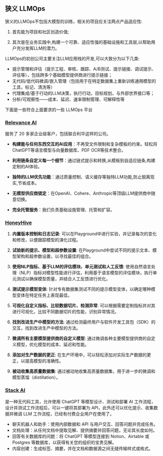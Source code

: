 ## 狭义 LLMOps

狭义的LLMOps不包括大模型的训练，相关的项目应关注两点产品适应性:

1. 首先能为项目和社区创造价值;

2. 其次是在业务实践中,构建一个可靠、适应性强的基础设施和工具层,以帮助用户充分发挥LLM的潜力。

LLMOps的初创公司主要关注LLM应用栈的开发,可以大致分为以下几类:

- 提示管理和评估（提示工程、审核、跟踪、A/B测试、提示链接、调试提示、评估等），包括跨多个基础模型提供商进行提示链接；
- 无代码/低代码微调/嵌入管理（包括用于在特定数据集上重新训练通用模型的工具，标记、清洗等）
- 代理集成/基于行动的LLM决策，执行行动，目标规划，与外部世界接口等；
- 分析/可观察性——成本、延迟、速率限制管理、可解释性等

下面是一些符合上面要求的一些 LLMOps 平台

### [Relevance AI](https://relevanceai.com/blog)

服务了 20 多家企业级客户，包括联合利华这样的公司。

- **构建能与任何东西交互的AI应用**：不再受文件限制和复杂模板的约束。轻松将ChatGPT等语言模型与向量数据库、PDF OCR等技术整合。
- **利用链条自定义每一个细节**：通过链式提示和转换,从模板到自适应链条,构建定制的AI体验。

- **独特的LLM优先功能**：通过质量控制、语义缓存等独特LLM功能,防止脱离现实,节省成本。

- **无模型供应商锁定**：在OpenAI、Cohere、Anthropic等顶级LLM提供商中随意切换。

- **完全托管服务**：我们负责基础设施管理、托管和扩容。

### [HoneyHive](https://honeyhive.ai/)

1. **内置版本控制和日志记录**: 可以在Playground中进行实验，并记录每次的变化和修改，以便跟踪模型的演化过程。

2. **试验新的提示、模型和超参数设置**: 在Playground中尝试不同的提示文本、模型架构和超参数设置，以寻找最佳的组合。

3. **使用NLP指标、基于LLM的评估模块、单元测试和人工反馈**: 使用自然语言处理（NLP）指标对模型性能进行评估，利用基于语言模型的评估模块，执行单元测试以确保模型质量，并结合人工反馈进行优化。

4. **测试提示模型变体**: 针对专有数据集测试不同的提示模型变体，以确定哪种模型变体在特定任务上表现最佳。

5. **可视化自定义指标、比较数据切片、检测异常**: 可以根据需要定制指标并对其进行可视化，比较不同数据切片的性能，识别异常情况。

6. **找到改进生产中模型的方法**: 通过检测最终用户与软件开发工具包（SDK）的交互，找到改进生产中模型的方法。

7. **微调所有主要模型提供商的自定义模型**: 通过微调各种主要模型提供商的自定义模型，优化模型的成本、延迟和性能。

8. **添加对生产数据的更正**: 在生产环境中，可以轻松添加对实际生产数据的更正，以提高模型的准确性。

9. **被动收集高质量数据集**: 通过被动地收集高质量数据集，用于进一步的微调和模型蒸馏（distillation）。

### [Stack AI](https://www.stack-ai.com/)

是一种无代码工具，允许使用 ChatGPT 等模型设计、测试和部署 AI 工作流程，设计并测试工作流程后，可以一键将其部署为 API，此外还可以优化提示、收集数据并微调 LLM 工作流程，已经有付费企业用户在使用了。

- 聊天机器人和助手：使用内部数据和 API 与用户交互、回答问题并完成任务。
- 文档处理：从任何文档中提取见解、提供摘要并回答问题，无论其长度如何。
- 回答有关数据库的问题：将 ChatGPT 等模型连接到 Notion、Airtable 或 Postgres 等数据库，以获得有关您的组织的宝贵见解。
- 内容创建：生成标签、摘要，并在文档和数据源之间无缝传输样式或格式。
